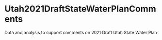 # Utah2021DraftStateWaterPlanComments
 Data and analysis to support comments on 2021 Draft Utah State Water Plan
